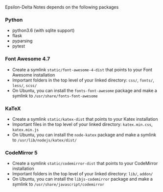 Epsilon-Delta Notes depends on the following packages

### Python
- python3.6 (with sqlite support)
- flask
- pyparsing
- pytest

### Font Awesome 4.7
- Create a symlink `static/font-awesome-4-dist` that points to your Font Awesome installation
- Important folders in the top level of your linked directory: `css/`, `fonts/`, `less/`, `scss/`
- On Ubuntu, you can install the `fonts-font-awesome` package and make a symlink to `/usr/share/fonts-font-awesome`

### KaTeX
- Create a symlink `static/katex-dist` that points to your Katex installation
- Important files in the top level of your linked directory: `katex.min.css`, `katex.min.js`
- On Ubuntu, you can install the `node-katex` package and make a symlink to `/usr/lib/nodejs/katex/dist/`

### CodeMirror 5
- Create a symlink `static/codemirror-dist` that points to your CodeMirror installation
- Important folders in the top level of your linked directory: `lib/`, `addon/`
- On Ubuntu, you can install the `libjs-codemirror` package and make a symlink to `/usr/share/javascript/codemirror`
